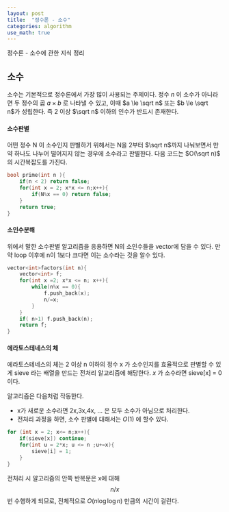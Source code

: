 ```yaml
---
layout: post
title:  "정수론 - 소수"
categories: algorithm
use_math: true
---
```


정수론 - 소수에 관한 지식 정리

## 소수
소수는 기본적으로 정수론에서 가장 많이 사용되는 주제이다.
정수 $n$ 이 소수가 아니라면 두 정수의 곱 $a \times b$ 로 나타낼 수 있고, 이때 $a \le \sqrt n$ 또는 $b \le \sqrt n$가 성립한다. 즉 2 이상 $\sqrt n$ 이하의 인수가 반드시 존재한다. 

#### 소수판별
어떤 정수 N 이 소수인지 판별하기 위해서는 N을 2부터 $\sqrt n$까지 나눠보면서 만약 하나도 나누어 떨어지지 않는 경우에 소수라고 판별한다. 다음 코드는 $O(\sqrt n)$ 의 시간복잡도를 가진다.

~~~c++
bool prime(int n ){
    if(n < 2) return false;
    for(int x = 2; x*x <= n;x++){
        if(N%x == 0) return false;
    }
    return true;
}
~~~

#### 소인수분해
위에서 말한 소수판별 알고리즘을 응용하면 N의 소인수들을 vector에 담을 수 있다.
만약 loop 이후에 n이 1보다 크다면 이는 소수라는 것을 알수 있다.
~~~c++
vector<int>factors(int n){
    vector<int> f;
    for(int x =2; x*x <= n; x++){
        while(n%x == 0){
            f.push_back(x);
            n/=x;
        }
    }
    if( n>1) f.push_back(n);
    return f;
}
~~~

#### 에라토스테네스의 체
에라토스테네스의 체는 2 이상 n 이하의 정수 x 가 소수인지를 효율적으로 판별할 수 있게 sieve 라는 배열을 만드는 전처리 알고리즘에 해당한다.
$x$ 가 소수라면 sieve[x] = 0 이다.

알고리즘은 다음처럼 작동한다.
- x가 새로운 소수라면 2x,3x,4x, ... 은 모두 소수가 아님으로 처리한다.
- 전처리 과정을 하면, 소수 판별에 대해서는 $O(1)$ 에 할수 있다.

~~~c++
for (int x = 2; x<= n;x++){
    if(sieve[x]) continue;
    for(int u = 2*x; u <= n ;u+=x){
        sieve[i] = 1;
    }
}
~~~
전처리 시 알고리즘의 안쪽 반복문은 x에 대해 $$ n/x$$ 번 수행하게 되므로, 전체적으로 $O(n \log \log n)$ 만큼의 시간이 걸린다.